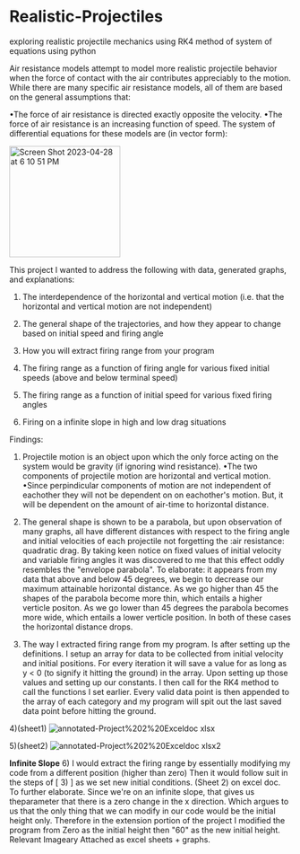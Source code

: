 # Realistic-Projectiles
exploring realistic projectile mechanics using RK4 method of system of equations using python

Air resistance models attempt to model more realistic projectile behavior when the force of contact with the air contributes appreciably to the motion. While there are many specific air resistance models, all of them are based on the general assumptions that:

•The force of air resistance is directed exactly opposite the velocity.
•The force of air resistance is an increasing function of speed.
The system of differential equations for these models are (in vector form):

<img width="198" alt="Screen Shot 2023-04-28 at 6 10 51 PM" src="https://user-images.githubusercontent.com/121915438/235275021-91e259dd-28a7-48de-88f3-a6e2214ed473.png">



This project I wanted to address the following with data, generated graphs, and explanations:

1) The interdependence of the horizontal and vertical motion (i.e. that the horizontal and vertical motion are not independent)

2) The general shape of the trajectories, and how they appear to change based on initial speed and firing angle

3) How you will extract firing range from your program

4) The firing range as a function of firing angle for various fixed initial speeds (above and below terminal speed)

5) The firing range as a function of initial speed for various fixed firing angles

6) Firing on a infinite slope in high and low drag situations



Findings:
1) Projectile motion is an object upon which the only force acting on the
system would be gravity (if ignoring wind resistance).
•The two components of projectile motion are horizontal and vertical
motion.
•Since perpindicular components of motion are not independent of eachother
they will not be dependent on
on eachother's motion. But, it will be dependent on the amount of air-time
to horizontal distance.

2) The general shape is shown to be a parabola, but upon observation of
many graphs, all have different distances with respect to the firing angle and initial velocities of each
projectile not forgetting the :air resistance: quadratic drag. By taking keen notice on fixed values of
initial velocity and variable firing angles it was discovered to me that this effect oddly resembles the
"envelope parabola". 
To elaborate: it appears from my data that above and below 45 degrees, we
begin to decrease our maximum attainable horizontal distance. As we go higher than 45 the shapes of the
parabola become more thin, which entails a higher verticle positon. As we go lower than 45 degrees the
parabola becomes more wide, which entails a lower verticle position. In both of these cases the horizontal
distance drops.

3) The way I extracted firing range from my program. Is after setting up
the definitions.
I setup an array for data to be collected from initial velocity and
initial positions. For every iteration
it will save a value for as long as y < 0 (to signify it hitting the
ground) in the array.
Upon setting up those values and setting up our constants. I then call for
the RK4 method to call
the functions I set earlier. Every valid data point is then appended to
the array of each category
and my program will spit out the last saved data point before hitting the
ground.

4)(sheet1)
![annotated-Project%202%20Exceldoc xlsx](https://user-images.githubusercontent.com/121915438/235274681-bdefb0f4-51f4-4e68-996a-4a6bba2dac65.jpg)


5)(sheet2)
![annotated-Project%202%20Exceldoc xlsx2](https://user-images.githubusercontent.com/121915438/235274685-288357c4-73d3-4a51-a919-8914a5ca110b.jpg)


**Infinite Slope**
6) I would extract the firing range by essentially modifying my code from
a different position (higher than zero) Then it would follow suit in the steps of [ 3) ] as we set new initial
conditions. (Sheet 2) on excel doc. To further elaborate. Since we're on an infinite slope, that gives us theparameter that there is a zero
change in the x direction. Which argues to us that the only thing that we
can modify in our code would be the initial height only. Therefore in the extension portion of the project I modified the program from Zero as the initial height then "60" as the new initial height. Relevant Imageary Attached as excel sheets + graphs.


